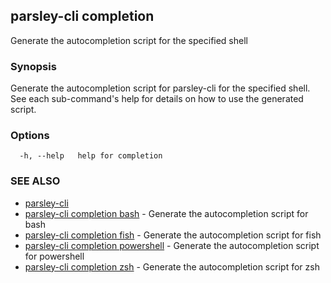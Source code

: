 ## parsley-cli completion

Generate the autocompletion script for the specified shell

### Synopsis

Generate the autocompletion script for parsley-cli for the specified shell.
See each sub-command's help for details on how to use the generated script.


### Options

```
  -h, --help   help for completion
```

### SEE ALSO

* [parsley-cli](../index.md)
* [parsley-cli completion bash](parsley-cli_completion_bash.md)	 - Generate the autocompletion script for bash
* [parsley-cli completion fish](parsley-cli_completion_fish.md)	 - Generate the autocompletion script for fish
* [parsley-cli completion powershell](parsley-cli_completion_powershell.md)	 - Generate the autocompletion script for powershell
* [parsley-cli completion zsh](parsley-cli_completion_zsh.md)	 - Generate the autocompletion script for zsh
